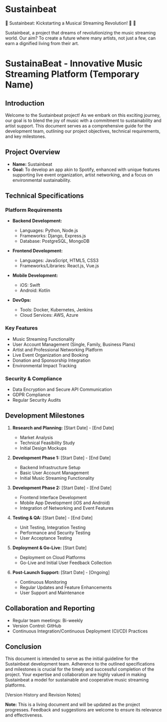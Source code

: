 # Sustainbeat
🚀 Sustainbeat: Kickstarting a Musical Streaming Revolution! 🎵 🌟

Sustainbeat, a project that dreams of revolutionizing the music streaming world. Our aim? To create a future where many artists, not just a few, can earn a dignified living from their art.

# SustainaBeat - Innovative Music Streaming Platform (Temporary Name)

## Introduction

Welcome to the Sustainbeat project! As we embark on this exciting journey, our goal is to blend the joy of music with a commitment to sustainability and artist support. This document serves as a comprehensive guide for the development team, outlining our project objectives, technical requirements, and key milestones.

## Project Overview

- **Name:** Sustainbeat
- **Goal:** To develop an app akin to Spotify, enhanced with unique features supporting live event organization, artist networking, and a focus on environmental sustainability.

## Technical Specifications

### Platform Requirements

- **Backend Development:**
  - Languages: Python, Node.js
  - Frameworks: Django, Express.js
  - Database: PostgreSQL, MongoDB

- **Frontend Development:**
  - Languages: JavaScript, HTML5, CSS3
  - Frameworks/Libraries: React.js, Vue.js

- **Mobile Development:**
  - iOS: Swift
  - Android: Kotlin

- **DevOps:**
  - Tools: Docker, Kubernetes, Jenkins
  - Cloud Services: AWS, Azure

### Key Features

- Music Streaming Functionality
- User Account Management (Single, Family, Business Plans)
- Artist and Professional Networking Platform
- Live Event Organization and Booking
- Donation and Sponsorship Integration
- Environmental Impact Tracking

### Security & Compliance

- Data Encryption and Secure API Communication
- GDPR Compliance
- Regular Security Audits

## Development Milestones

1. **Research and Planning:** [Start Date] - [End Date]
   - Market Analysis
   - Technical Feasibility Study
   - Initial Design Mockups

2. **Development Phase 1:** [Start Date] - [End Date]
   - Backend Infrastructure Setup
   - Basic User Account Management
   - Initial Music Streaming Functionality

3. **Development Phase 2:** [Start Date] - [End Date]
   - Frontend Interface Development
   - Mobile App Development (iOS and Android)
   - Integration of Networking and Event Features

4. **Testing & QA:** [Start Date] - [End Date]
   - Unit Testing, Integration Testing
   - Performance and Security Testing
   - User Acceptance Testing

5. **Deployment & Go-Live:** [Start Date]
   - Deployment on Cloud Platforms
   - Go-Live and Initial User Feedback Collection

6. **Post-Launch Support:** [Start Date] - [Ongoing]
   - Continuous Monitoring
   - Regular Updates and Feature Enhancements
   - User Support and Maintenance

## Collaboration and Reporting

- Regular team meetings: Bi-weekly
- Version Control: GitHub
- Continuous Integration/Continuous Deployment (CI/CD) Practices

## Conclusion

This document is intended to serve as the initial guideline for the Sustainbeat development team. Adherence to the outlined specifications and milestones is crucial for the timely and successful completion of the project. Your expertise and collaboration are highly valued in making Sustainbeat a model for sustainable and cooperative music streaming platforms.



[Version History and Revision Notes]

**Note:** This is a living document and will be updated as the project progresses. Feedback and suggestions are welcome to ensure its relevance and effectiveness.
